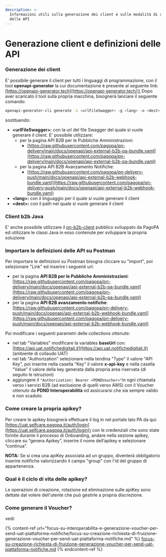 ```yaml
---
description: >-
  Informazioni utili sulla generazione dei client e sulle modalità di utilizzo
  delle API
---
```


# Generazione client e definizioni delle API

### Generazione dei client

E' possibile generare il client per tutti i linguaggi di programmazione, con il tool **openapi-generator** la cui documentazione è presente al seguente link:\
[https://openapi-generator.tech](https://openapi-generator.tech/)\
Dopo aver scaricato il tool sulla propria macchina, bisognerà lanciare il seguente comando:

```bash
openapi-generator-cli generate -i <urlFileSwagger> -g <lang> -o <dest>
```

sostituendo:

* **\<urlFileSwagger>:** con la url del file Swagger del quale si vuole generare il client. E' possibile utilizzare:
  * per la pagina API B2B per le Pubbliche Amministrazioni:&#x20;
    * [https://raw.githubusercontent.com/pagopa/pn-delivery/main/docs/openapi/api-external-b2b-pa-bundle.yaml](https://raw.githubusercontent.com/pagopa/pn-delivery/main/docs/openapi/api-external-b2b-pa-bundle.yaml)
  * per la pagina API B2B Avanzamento Notifiche:
    * [https://raw.githubusercontent.com/pagopa/pn-delivery-push/main/docs/openapi/api-external-b2b-webhook-bundle.yaml](https://raw.githubusercontent.com/pagopa/pn-delivery-push/main/docs/openapi/api-external-b2b-webhook-bundle.yaml)
* **\<lang>:** con il linguaggio per il quale si vuole generare il client
* **\<dest>:** con il path nel quale si vuole generare il client

### Client b2b Java

E' anche possibile utilizzare il [pn-b2b-client](https://github.com/pagopa/pn-b2b-client) pubblico sviluppato da PagoPA ed utilizzare le classi Java in esso contenute per sviluppare la propria soluzione

### Importare le definizioni delle API su Postman

Per importare le definizioni su Postman bisogna cliccare su "import", poi selezionare "Link" ed inserire i seguenti url:

* per la pagina **API B2B per le Pubbliche Amministrazioni**: [https://raw.githubusercontent.com/pagopa/pn-delivery/main/docs/openapi/api-external-b2b-pa-bundle.yaml](https://raw.githubusercontent.com/pagopa/pn-delivery/main/docs/openapi/api-external-b2b-pa-bundle.yaml)
* per la pagina **API B2B avanzamento notifiche**: \
  [https://raw.githubusercontent.com/pagopa/pn-delivery-push/main/docs/openapi/api-external-b2b-webhook-bundle.yaml](https://raw.githubusercontent.com/pagopa/pn-delivery-push/main/docs/openapi/api-external-b2b-webhook-bundle.yaml)

Poi modificare i seguenti parametri delle collections ottenute:

* nel tab "Variables" modificare la variables **baseUrl** con: [https://api.uat.notifichedigitali.it](https://api.uat.notifichedigitali.it) (ambiente di collaudo UAT)
* nel tab "Authorization" selezionare nella tendina "Type" il valore "API Key", poi inserire nella casella "Key" il valore **x-api-key** e nella casella "Value" il valore della key generata dalla propria area riservata (di seguito le istruzioni)
* aggiungere il `"Authorization: Bearer <PDNDVoucher>"`in ogni chiamata verso i servizi B2B (ad esclusione di quelli verso AWS) con il Voucher ottenuto da **PDND Interoperabilità** ed assicurarsi che sia sempre valido e non scaduto.

### Come creare la propria apikey?

Per creare le apikey bisognerà effettuare il log in nel portale lato PA da qui:\
[https://uat.selfcare.pagopa.it/auth/login](https://uat.selfcare.pagopa.it/auth/login)\
con le credenziali che sono state fornite durante il processo di Onboarding, andare nella sezione apikey, cliccare su “genera Apikey”, inserire il nome dell’apikey e selezionare “continua”.&#x20;

**NOTA:** Se si crea una apiKey associata ad un gruppo, diventerà obbligatorio inserire notifiche valorizzando il campo "group" con l'id del gruppo di appartenenza.

### Qual è il ciclo di vita delle apikey?

Le operazioni di creazione, rotazione ed eliminazione sulle apiKey sono dettate dal volere dell'utente che può gestirle a propria discrezione.

### Come generare il Voucher?

vedi:

{% content-ref url="focus-su-interoperabilita-e-generazione-voucher-per-send-uat-piattaforma-notifiche/focus-su-creazione-richiesta-di-fruizione-generazione-voucher-per-send-uat-piattaforma-notifiche.md" %}
[focus-su-creazione-richiesta-di-fruizione-generazione-voucher-per-send-uat-piattaforma-notifiche.md](focus-su-interoperabilita-e-generazione-voucher-per-send-uat-piattaforma-notifiche/focus-su-creazione-richiesta-di-fruizione-generazione-voucher-per-send-uat-piattaforma-notifiche.md)
{% endcontent-ref %}

